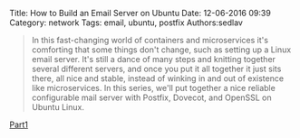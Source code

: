 Title: How to Build an Email Server on Ubuntu
Date: 12-06-2016 09:39
Category: network
Tags: email, ubuntu, postfix
Authors:sedlav

> In this fast-changing world of containers and microservices it's comforting that some things don't change, such as setting up a Linux email server. It's still a dance of many steps and knitting together several different servers, and once you put it all together it just sits there, all nice and stable, instead of winking in and out of existence like microservices. In this series, we'll put together a nice reliable configurable mail server with Postfix, Dovecot, and OpenSSL on Ubuntu Linux.

[Part1](https://www.linux.com/learn/how-build-email-server-ubuntu-linux)
